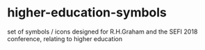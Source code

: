 # higher-education-symbols
set of symbols / icons designed for R.H.Graham and the SEFI 2018 conference, relating to higher education
